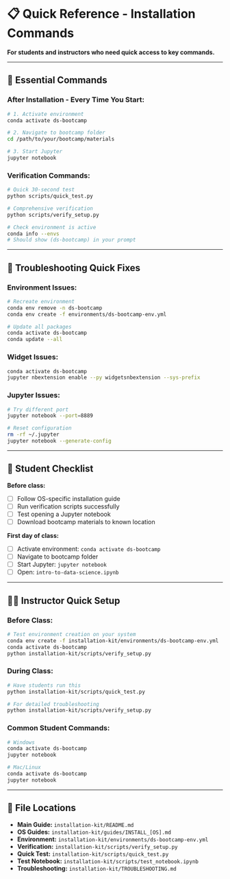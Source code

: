 # 📋 Quick Reference - Installation Commands

**For students and instructors who need quick access to key commands.**

---

## 🚀 Essential Commands

### After Installation - Every Time You Start:
```bash
# 1. Activate environment
conda activate ds-bootcamp

# 2. Navigate to bootcamp folder
cd /path/to/your/bootcamp/materials

# 3. Start Jupyter
jupyter notebook
```

### Verification Commands:
```bash
# Quick 30-second test
python scripts/quick_test.py

# Comprehensive verification
python scripts/verify_setup.py

# Check environment is active
conda info --envs
# Should show (ds-bootcamp) in your prompt
```

---

## 🔧 Troubleshooting Quick Fixes

### Environment Issues:
```bash
# Recreate environment
conda env remove -n ds-bootcamp
conda env create -f environments/ds-bootcamp-env.yml

# Update all packages
conda activate ds-bootcamp
conda update --all
```

### Widget Issues:
```bash
conda activate ds-bootcamp
jupyter nbextension enable --py widgetsnbextension --sys-prefix
```

### Jupyter Issues:
```bash
# Try different port
jupyter notebook --port=8889

# Reset configuration
rm -rf ~/.jupyter
jupyter notebook --generate-config
```

---

## 📱 Student Checklist

**Before class:**
- [ ] Follow OS-specific installation guide
- [ ] Run verification scripts successfully
- [ ] Test opening a Jupyter notebook
- [ ] Download bootcamp materials to known location

**First day of class:**
- [ ] Activate environment: `conda activate ds-bootcamp`
- [ ] Navigate to bootcamp folder
- [ ] Start Jupyter: `jupyter notebook`
- [ ] Open: `intro-to-data-science.ipynb`

---

## 👨‍🏫 Instructor Quick Setup

### Before Class:
```bash
# Test environment creation on your system
conda env create -f installation-kit/environments/ds-bootcamp-env.yml
conda activate ds-bootcamp
python installation-kit/scripts/verify_setup.py
```

### During Class:
```bash
# Have students run this
python installation-kit/scripts/quick_test.py

# For detailed troubleshooting
python installation-kit/scripts/verify_setup.py
```

### Common Student Commands:
```bash
# Windows
conda activate ds-bootcamp
jupyter notebook

# Mac/Linux  
conda activate ds-bootcamp
jupyter notebook
```

---

## 🔗 File Locations

- **Main Guide:** `installation-kit/README.md`
- **OS Guides:** `installation-kit/guides/INSTALL_[OS].md`
- **Environment:** `installation-kit/environments/ds-bootcamp-env.yml`
- **Verification:** `installation-kit/scripts/verify_setup.py`
- **Quick Test:** `installation-kit/scripts/quick_test.py`
- **Test Notebook:** `installation-kit/scripts/test_notebook.ipynb`
- **Troubleshooting:** `installation-kit/TROUBLESHOOTING.md`
